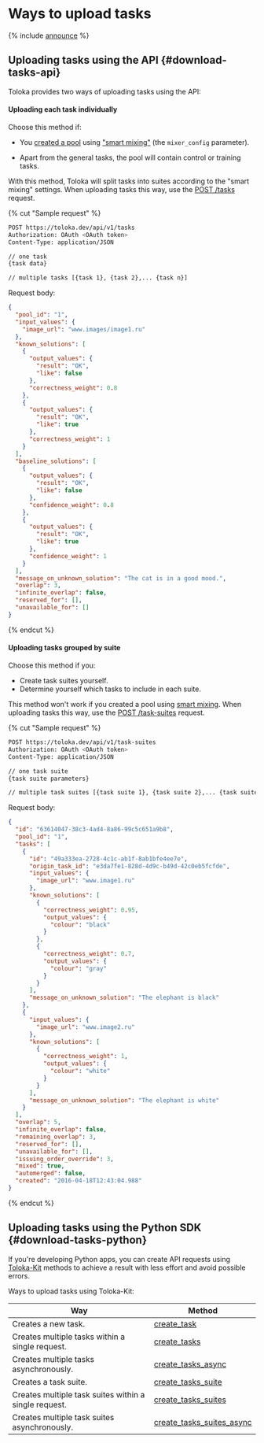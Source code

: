 # Ways to upload tasks

{% include [announce](../_includes/announce.md) %}

## Uploading tasks using the API {#download-tasks-api}

Toloka provides two ways of uploading tasks using the API:

#### Uploading each task individually

Choose this method if:

- You [created a pool](create-pool.md) using ["smart mixing"](https://toloka.ai/docs/guide/concepts/distribute-tasks-by-pages.html#distribute-tasks-by-pages__smart-mixing) (the `mixer_config` parameter).

- Apart from the general tasks, the pool will contain control or training tasks.

With this method, Toloka will split tasks into suites according to the "smart mixing" settings. When uploading tasks this way, use the [POST /tasks](create-task.md) request.

{% cut "Sample request" %}

```bash
POST https://toloka.dev/api/v1/tasks
Authorization: OAuth <OAuth token>
Content-Type: application/JSON

// one task
{task data}

// multiple tasks [{task 1}, {task 2},... {task n}]
```

Request body:

```json
{
  "pool_id": "1",
  "input_values": {
    "image_url": "www.images/image1.ru"
  },
  "known_solutions": [
    {
      "output_values": {
        "result": "OK",
        "like": false
      },
      "correctness_weight": 0.8
    },
    {
      "output_values": {
        "result": "OK",
        "like": true
      },
      "correctness_weight": 1
    }
  ],
  "baseline_solutions": [
    {
      "output_values": {
        "result": "OK",
        "like": false
      },
      "confidence_weight": 0.8
    },
    {
      "output_values": {
        "result": "OK",
        "like": true
      },
      "confidence_weight": 1
    }
  ],
  "message_on_unknown_solution": "The cat is in a good mood.",
  "overlap": 3,
  "infinite_overlap": false,
  "reserved_for": [],
  "unavailable_for": []
}
```

{% endcut %}

#### Uploading tasks grouped by suite

Choose this method if you:

- Create task suites yourself.
- Determine yourself which tasks to include in each suite.

This method won't work if you created a pool using [smart mixing](https://toloka.ai/docs/guide/concepts/distribute-tasks-by-pages.html#distribute-tasks-by-pages__smart-mixing). When uploading tasks this way, use the [POST /task-suites](create-task-suite.md) request.

{% cut "Sample request" %}

```bash
POST https://toloka.dev/api/v1/task-suites
Authorization: OAuth <OAuth token>
Content-Type: application/JSON

// one task suite
{task suite parameters}

// multiple task suites [{task suite 1}, {task suite 2},... {task suite N}]
```

Request body:

```json
{
  "id": "63614047-38c3-4ad4-8a86-99c5c651a9b8",
  "pool_id": "1",
  "tasks": [
    {
      "id": "49a333ea-2728-4c1c-ab1f-8ab1bfe4ee7e",
      "origin_task_id": "e3da7fe1-828d-4d9c-b49d-42c0eb5fcfde",
      "input_values": {
        "image_url": "www.image1.ru"
      },
      "known_solutions": [
        {
          "correctness_weight": 0.95,
          "output_values": {
            "colour": "black"
          }
        },
        {
          "correctness_weight": 0.7,
          "output_values": {
            "colour": "gray"
          }
        }
      ],
      "message_on_unknown_solution": "The elephant is black"
    },
    {
      "input_values": {
        "image_url": "www.image2.ru"
      },
      "known_solutions": [
        {
          "correctness_weight": 1,
          "output_values": {
            "colour": "white"
          }
        }
      ],
      "message_on_unknown_solution": "The elephant is white"
    }
  ],
  "overlap": 5,
  "infinite_overlap": false,
  "remaining_overlap": 3,
  "reserved_for": [],
  "unavailable_for": [],
  "issuing_order_override": 3,
  "mixed": true,
  "automerged": false,
  "created": "2016-04-18T12:43:04.988"
}
```

{% endcut %}

## Uploading tasks using the Python SDK {#download-tasks-python}

If you're developing Python apps, you can create API requests using [Toloka-Kit](https://toloka.ai/en/docs/toloka-kit/) methods to achieve a result with less effort and avoid possible errors.

Ways to upload tasks using Toloka-Kit:

Way | Method
----- | -----
Creates a new task. | [create_task](https://toloka.ai/en/docs/toloka-kit/reference/toloka.client.TolokaClient.create_task)
Creates multiple tasks within a single request. | [create_tasks](https://toloka.ai/en/docs/toloka-kit/reference/toloka.client.TolokaClient.create_tasks)
Creates multiple tasks asynchronously. | [create_tasks_async](https://toloka.ai/en/docs/toloka-kit/reference/toloka.client.TolokaClient.create_tasks_async)
Creates a task suite. | [create_tasks_suite](https://toloka.ai/en/docs/toloka-kit/reference/toloka.client.TolokaClient.create_task_suite)
Creates multiple task suites within a single request. | [create_tasks_suites](https://toloka.ai/en/docs/toloka-kit/reference/toloka.client.TolokaClient.create_task_suites)
Creates multiple task suites asynchronously. | [create_tasks_suites_async](https://toloka.ai/en/docs/toloka-kit/reference/toloka.client.TolokaClient.create_task_suites_async)